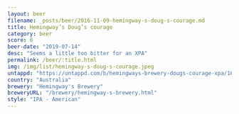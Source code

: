 ```yaml
---
layout: beer
filename: _posts/beer/2016-11-09-hemingway-s-doug-s-courage.md
title: Hemingway’s Doug’s courage
category: beer
score: 6
beer-date: "2019-07-14"
desc: "Seems a little too bitter for an XPA"
permalink: /beer/:title.html
img: /img/list/hemingway-s-doug-s-courage.jpeg
untappd: "https://untappd.com/b/hemingways-brewery-dougs-courage-xpa/1622698"
country: "Australia"
brewery: "Hemingway's Brewery"
breweryURL: "/brewery/hemingway-s-brewery.html"
style: "IPA - American"
---
```

